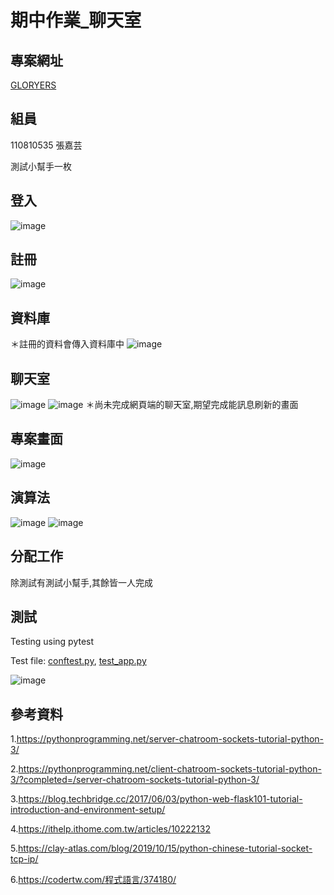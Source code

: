 # 期中作業_聊天室

## 專案網址
[GLORYERS](https://github.com/GLORYERS/se_midterm)

## 組員
110810535 張嘉芸

測試小幫手一枚

## 登入
![image](./image/login.jpg)

## 註冊
![image](./image/signup.jpg)

## 資料庫
＊註冊的資料會傳入資料庫中
![image](./image/db.jpg)

## 聊天室
![image](./image/message.jpg)
![image](./image/message2.jpg)
＊尚未完成網頁端的聊天室,期望完成能訊息刷新的畫面

## 專案畫面
![image](./image/poject.jpg)

## 演算法
![image](./image/c.jpg)
![image](./image/s.jpg)

## 分配工作
除測試有測試小幫手,其餘皆一人完成

## 測試
Testing using pytest

Test file: [conftest.py](https://github.com/GLORYERS/se_midterm/blob/main/conftest.py), [test_app.py](https://github.com/GLORYERS/se_midterm/blob/main/test_app.py)

![image](./image/t.jpg)


## 參考資料
1.https://pythonprogramming.net/server-chatroom-sockets-tutorial-python-3/

2.https://pythonprogramming.net/client-chatroom-sockets-tutorial-python-3/?completed=/server-chatroom-sockets-tutorial-python-3/

3.https://blog.techbridge.cc/2017/06/03/python-web-flask101-tutorial-introduction-and-environment-setup/

4.https://ithelp.ithome.com.tw/articles/10222132

5.https://clay-atlas.com/blog/2019/10/15/python-chinese-tutorial-socket-tcp-ip/

6.https://codertw.com/程式語言/374180/
